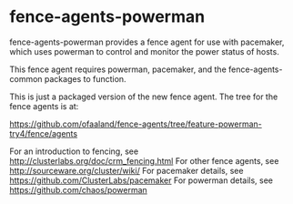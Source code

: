 # fence-agents-powerman

fence-agents-powerman provides a fence agent for use with pacemaker,
which uses powerman to control and monitor the power status of
hosts.

This fence agent requires powerman, pacemaker, and the fence-agents-common
packages to function.

This is just a packaged version of the new fence agent.  The tree for
the fence agents is at:

https://github.com/ofaaland/fence-agents/tree/feature-powerman-try4/fence/agents

For an introduction to fencing, see http://clusterlabs.org/doc/crm_fencing.html
For other fence agents, see http://sourceware.org/cluster/wiki/
For pacemaker details, see https://github.com/ClusterLabs/pacemaker
For powerman details, see https://github.com/chaos/powerman
